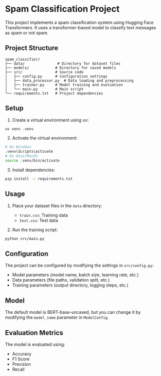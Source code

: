 # Spam Classification Project

This project implements a spam classification system using Hugging Face Transformers. It uses a transformer-based model to classify text messages as spam or not spam.

## Project Structure

```
spam_classifier/
├── data/               # Directory for dataset files
├── models/            # Directory for saved models
├── src/               # Source code
│   ├── config.py      # Configuration settings
│   ├── data_processor.py  # Data loading and preprocessing
│   ├── trainer.py     # Model training and evaluation
│   └── main.py        # Main script
└── requirements.txt   # Project dependencies
```

## Setup

1. Create a virtual environment using uv:
```bash
uv venv .venv
```

2. Activate the virtual environment:
```bash
# On Windows
.venv\Scripts\activate
# On Unix/MacOS
source .venv/bin/activate
```

3. Install dependencies:
```bash
pip install -r requirements.txt
```

## Usage

1. Place your dataset files in the `data` directory:
   - `train.csv`: Training data
   - `test.csv`: Test data

2. Run the training script:
```bash
python src/main.py
```

## Configuration

The project can be configured by modifying the settings in `src/config.py`:
- Model parameters (model name, batch size, learning rate, etc.)
- Data parameters (file paths, validation split, etc.)
- Training parameters (output directory, logging steps, etc.)

## Model

The default model is BERT-base-uncased, but you can change it by modifying the `model_name` parameter in `ModelConfig`.

## Evaluation Metrics

The model is evaluated using:
- Accuracy
- F1 Score
- Precision
- Recall 